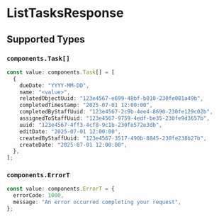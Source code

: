 # ListTasksResponse


## Supported Types

### `components.Task[]`

```typescript
const value: components.Task[] = [
  {
    dueDate: "YYYY-MM-DD",
    name: "<value>",
    relatedObjectUuid: "123e4567-e699-48bf-b010-230fe081a49b",
    completedTimestamp: "2025-07-01 12:00:00",
    completedByStaffUuid: "123e4567-2c9b-4ee4-8690-230fe129c02b",
    assignedToStaffUuid: "123e4567-9759-4edf-be35-230fe9d3657b",
    uuid: "123e4567-4ff3-4cf8-9c1b-230fe572e3db",
    editDate: "2025-07-01 12:00:00",
    createdByStaffUuid: "123e4567-3517-490b-8845-230fe238b27b",
    createDate: "2025-07-01 12:00:00",
  },
];
```

### `components.ErrorT`

```typescript
const value: components.ErrorT = {
  errorCode: 1000,
  message: "An error occurred completing your request",
};
```

